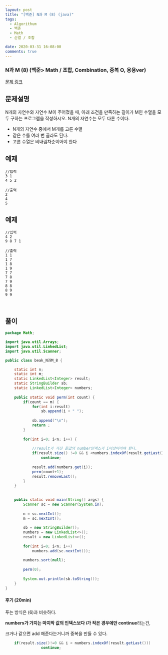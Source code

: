 ```yaml
---
layout: post
title: "[백준] N과 M (8) (java)"
tags:
  - Algorithum
  - 백준
  - Math
  - 순열 / 조합

date: 2020-03-31 16:08:00
comments: true
---
```




###   N과 M (8) (백준> Math / 조합, Combination, 중복 O, 응용ver)

[문제 링크](https://www.acmicpc.net/problem/15657 )

## 문제설명

N개의 자연수와 자연수 M이 주어졌을 때, 아래 조건을 만족하는 길이가 M인 수열을 모두 구하는 프로그램을 작성하시오. N개의 자연수는 모두 다른 수이다. 

- N개의 자연수 중에서 M개를 고른 수열
- 같은 수를 여러 번 골라도 된다.
- 고른 수열은 비내림차순이어야 한다 

## 예제

```
//입력
3 1
4 5 2

//출력
2
4
5
```

## 예제

```
//입력
4 2
9 8 7 1

//출력
1 1
1 7
1 8
1 9
7 7
7 8
7 9
8 8
8 9
9 9
```

<br>

## 풀이

```java
package Math;

import java.util.Arrays;
import java.util.LinkedList;
import java.util.Scanner;

public class beak_N과M_8 {

	static int n;
	static int m;
	static LinkedList<Integer> result;
	static StringBuilder sb;
	static LinkedList<Integer> numbers;
	
	public static void perm(int count) {
		if(count == m) {
			for(int i:result)
				sb.append(i + " ");
			
			sb.append("\n");
			return ;
		}
		
		for(int i=0; i<n; i++) {
			
			//result가 가진 끝값의 number인덱스가 i이상이어야 한다.
			if(result.size() !=0 && i <numbers.indexOf(result.getLast()))
				continue;
			
			result.add(numbers.get(i));
			perm(count+1);
			result.removeLast();
		}
	}
	
	
	public static void main(String[] args) {
		Scanner sc = new Scanner(System.in);
		
		n = sc.nextInt();
		m = sc.nextInt();
		
		sb = new StringBuilder();
		numbers = new LinkedList<>();
		result = new LinkedList<>();
		
		for(int i=0; i<n; i++)
			numbers.add(sc.nextInt());
		
		numbers.sort(null);
		
		perm(0);
		
		System.out.println(sb.toString());
	}
}


```

#### 후기 (20min)

푸는 방식은 (6)과 비슷하다. <br>

**numbers가 가지는 마지막 값의 인덱스보다 i가 작은 경우에만 continue**라는건, <br>

크거나 같으면 add 해준다는거니까 중복을 만들 수 있다.

```java
	if(result.size()!=0 && i < numbers.indexOf(result.getLast()))
				continue;
```
